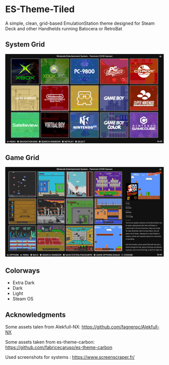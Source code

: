 # ES-Theme-Tiled 
A simple, clean, grid-based EmulationStation theme designed for Steam Deck and other Handhelds running Batocera or RetroBat

## **System Grid**
![System Grid](./screenshots/systemgrid.png)

## **Game Grid**
![Game Grid](./screenshots/gamegrid.png)

## Colorways
- Extra Dark
- Dark
- Light
- Steam OS

## **Acknowledgments**
Some assets talen from Alekfull-NX: https://github.com/fagnerpc/Alekfull-NX

Some assets taken from es-theme-carbon: https://github.com/fabricecaruso/es-theme-carbon

Used screenshots for systems : https://www.screenscraper.fr/